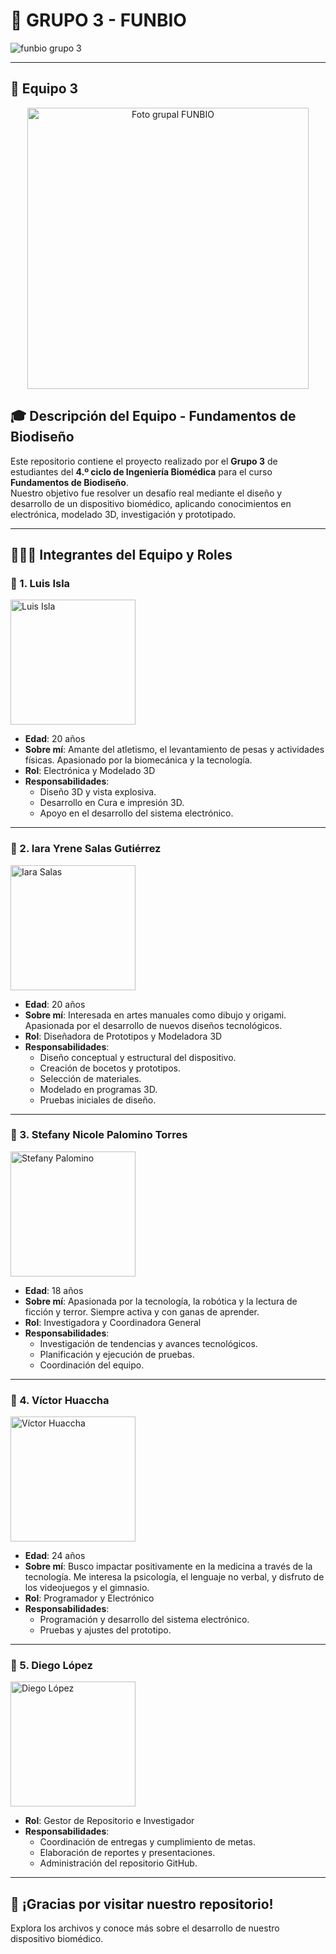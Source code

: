 # 👥 GRUPO 3 - FUNBIO

![funbio grupo 3](https://github.com/user-attachments/assets/a00fd76c-2a88-4877-ac32-5d024b8ab318)

---

## 📸 Equipo 3 

<p align="center">
  <img src="https://github.com/user-attachments/assets/ef29719b-30b1-4757-a2e3-283ffd24462a" alt="Foto grupal FUNBIO" width="450"/>
</p>
 
## 🎓 Descripción del Equipo - Fundamentos de Biodiseño

Este repositorio contiene el proyecto realizado por el **Grupo 3** de estudiantes del **4.º ciclo de Ingeniería Biomédica** para el curso **Fundamentos de Biodiseño**.  
Nuestro objetivo fue resolver un desafío real mediante el diseño y desarrollo de un dispositivo biomédico, aplicando conocimientos en electrónica, modelado 3D, investigación y prototipado.

---

## 🧑‍🤝‍🧑 Integrantes del Equipo y Roles

### 🔹 1. **Luis Isla**
<img src="https://github.com/user-attachments/assets/ce5c1615-47f4-4c09-aa16-9407502ebd20" alt="Luis Isla" width="200"/>

- **Edad**: 20 años  
- **Sobre mí**: Amante del atletismo, el levantamiento de pesas y actividades físicas. Apasionado por la biomecánica y la tecnología.  
- **Rol**: Electrónica y Modelado 3D  
- **Responsabilidades**:
  - Diseño 3D y vista explosiva.
  - Desarrollo en Cura e impresión 3D.
  - Apoyo en el desarrollo del sistema electrónico.

---

### 🔹 2. **Iara Yrene Salas Gutiérrez**
<img src="https://i.postimg.cc/W1Kngjn9/foto-Iara.jpg" alt="Iara Salas" width="200"/>

- **Edad**: 20 años  
- **Sobre mí**: Interesada en artes manuales como dibujo y origami. Apasionada por el desarrollo de nuevos diseños tecnológicos.  
- **Rol**: Diseñadora de Prototipos y Modeladora 3D  
- **Responsabilidades**:
  - Diseño conceptual y estructural del dispositivo.
  - Creación de bocetos y prototipos.
  - Selección de materiales.
  - Modelado en programas 3D.
  - Pruebas iniciales de diseño.

---

### 🔹 3. **Stefany Nicole Palomino Torres**
<img src="https://github.com/user-attachments/assets/f10809be-5361-4d62-9bfe-be7df4688642" alt="Stefany Palomino" width="200"/>

- **Edad**: 18 años  
- **Sobre mí**: Apasionada por la tecnología, la robótica y la lectura de ficción y terror. Siempre activa y con ganas de aprender.  
- **Rol**: Investigadora y Coordinadora General  
- **Responsabilidades**:
  - Investigación de tendencias y avances tecnológicos.
  - Planificación y ejecución de pruebas.
  - Coordinación del equipo.

---

### 🔹 4. **Víctor Huaccha**
<img src="https://github.com/user-attachments/assets/cf1308d2-0398-4e5f-a7a9-f93f83815baf" alt="Víctor Huaccha" width="200"/>

- **Edad**: 24 años  
- **Sobre mí**: Busco impactar positivamente en la medicina a través de la tecnología. Me interesa la psicología, el lenguaje no verbal, y disfruto de los videojuegos y el gimnasio.  
- **Rol**: Programador y Electrónico  
- **Responsabilidades**:
  - Programación y desarrollo del sistema electrónico.
  - Pruebas y ajustes del prototipo.

---

### 🔹 5. **Diego López**
<img src="https://github.com/user-attachments/assets/744b5f03-9d1e-4f0f-beba-54d047d04c4d" alt="Diego López" width="200"/>

- **Rol**: Gestor de Repositorio e Investigador  
- **Responsabilidades**:
  - Coordinación de entregas y cumplimiento de metas.
  - Elaboración de reportes y presentaciones.
  - Administración del repositorio GitHub.

---

## 🚀 ¡Gracias por visitar nuestro repositorio!

Explora los archivos y conoce más sobre el desarrollo de nuestro dispositivo biomédico.
